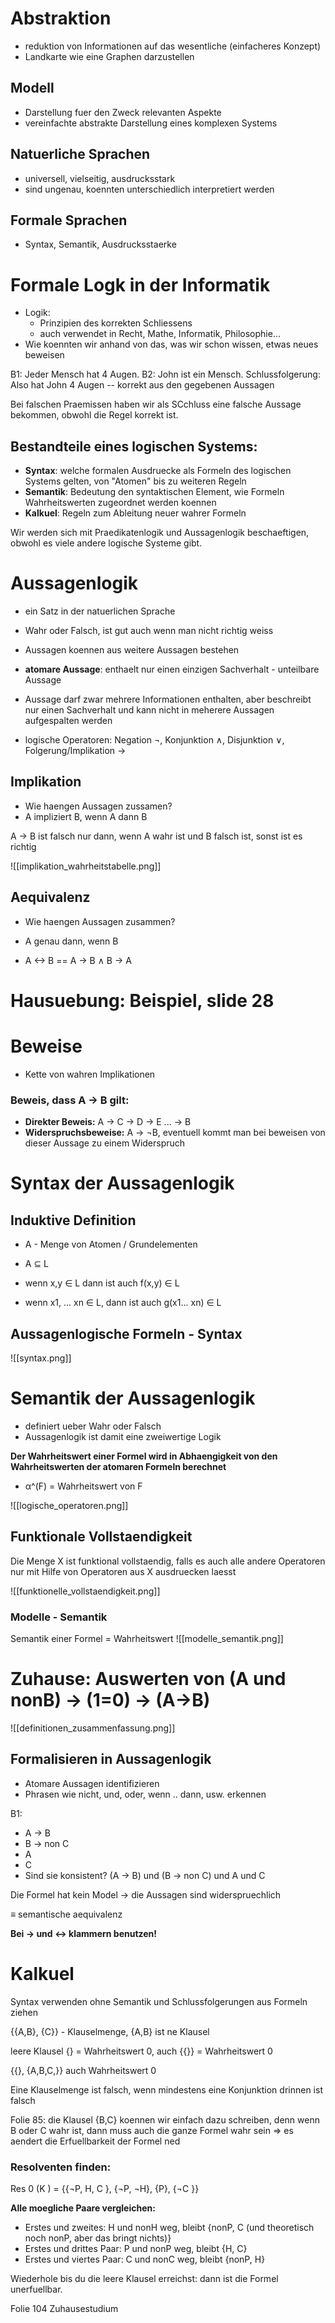 # Abstraktion

- reduktion von Informationen auf das wesentliche (einfacheres Konzept)
- Landkarte wie eine Graphen darzustellen

## Modell
- Darstellung fuer den Zweck relevanten Aspekte
- vereinfachte abstrakte Darstellung eines komplexen Systems

## Natuerliche Sprachen
- universell, vielseitig, ausdrucksstark
- sind ungenau, koennten unterschiedlich interpretiert werden

## Formale Sprachen
- Syntax, Semantik, Ausdrucksstaerke

# Formale Logk in der Informatik
- Logik:
	- Prinzipien des korrekten Schliessens
	- auch verwendet in Recht, Mathe, Informatik, Philosophie...
- Wie koennten wir anhand von das, was wir schon wissen, etwas neues beweisen

B1: Jeder Mensch hat 4 Augen.
B2: John ist ein Mensch.
Schlussfolgerung: Also hat John 4 Augen -- korrekt aus den gegebenen Aussagen

Bei falschen Praemissen haben wir als SCchluss eine falsche Aussage bekommen, obwohl die Regel korrekt ist.

## Bestandteile eines logischen Systems:
- **Syntax**: welche formalen Ausdruecke als Formeln des logischen Systems gelten, von "Atomen" bis zu weiteren Regeln
- **Semantik**: Bedeutung den syntaktischen Element, wie Formeln Wahrheitswerten zugeordnet werden koennen
- **Kalkuel**: Regeln zum Ableitung neuer wahrer Formeln

Wir werden sich mit Praedikatenlogik und Aussagenlogik beschaeftigen, obwohl es viele andere logische Systeme gibt.

# Aussagenlogik

- ein Satz in der natuerlichen Sprache
- Wahr oder Falsch, ist gut auch wenn man nicht richtig weiss

- Aussagen koennen aus weitere Aussagen bestehen

- **atomare Aussage**: enthaelt nur einen einzigen Sachverhalt - unteilbare Aussage
- Aussage darf zwar mehrere Informationen enthalten, aber beschreibt nur einen Sachverhalt und kann nicht in meherere Aussagen aufgespalten werden 

- logische Operatoren: Negation ¬, Konjunktion ∧, Disjunktion ∨, Folgerung/Implikation →

## Implikation

- Wie haengen Aussagen zussamen?
- A impliziert B, wenn A dann B

A -> B ist falsch nur dann, wenn A wahr ist und B falsch ist,
sonst ist es richtig

![[implikation_wahrheitstabelle.png]]

## Aequivalenz

- Wie haengen Aussagen zusammen?
- A genau dann, wenn B

- A <-> B == A -> B ∧ B -> A

# **Hausuebung:** Beispiel, slide 28

# Beweise

- Kette von wahren Implikationen

### Beweis, dass A -> B gilt:

- **Direkter Beweis:** A -> C -> D -> E ... -> B
- **Widerspruchsbeweise:** A -> ¬B, eventuell kommt man bei beweisen von dieser Aussage zu einem Widerspruch

# Syntax der Aussagenlogik

## Induktive Definition

- A - Menge von Atomen / Grundelementen

- A ⊆ L
- wenn x,y ∈ L dann ist auch f(x,y) ∈ L
- wenn x1, ... xn ∈ L, dann ist auch g(x1... xn) ∈ L

## Aussagenlogische Formeln - Syntax

![[syntax.png]]

# Semantik der Aussagenlogik

- definiert ueber Wahr oder Falsch
- Aussagenlogik ist damit eine zweiwertige Logik

**Der Wahrheitswert einer Formel wird in Abhaengigkeit von den Wahrheitswerten der atomaren Formeln berechnet**

- α^(F) = Wahrheitswert von F

![[logische_operatoren.png]]

## Funktionale Vollstaendigkeit

Die Menge X ist funktional vollstaendig, falls es auch alle andere Operatoren nur mit Hilfe von Operatoren aus X ausdruecken laesst

![[funktionelle_vollstaendigkeit.png]]

### Modelle - Semantik

Semantik einer Formel = Wahrheitswert
![[modelle_semantik.png]]
# Zuhause: Auswerten von (A und nonB) -> (1=0) -> (A->B)

![[definitionen_zusammenfassung.png]]

## Formalisieren in Aussagenlogik

- Atomare Aussagen identifizieren
- Phrasen wie nicht, und, oder, wenn .. dann, usw. erkennen

B1:
- A -> B
- B -> non C
- A
- C
- Sind sie konsistent? (A -> B) und (B -> non C) und A und C

Die Formel hat kein Model -> die Aussagen sind widerspruechlich

≡ semantische aequivalenz

**Bei -> und <-> klammern benutzen!**

# Kalkuel

Syntax verwenden ohne Semantik und Schlussfolgerungen aus Formeln ziehen

{{A,B}, {C}} - Klauselmenge, {A,B} ist ne Klausel

leere Klausel {} = Wahrheitswert 0, auch {{}} = Wahrheitswert 0

{{}, {A,B,C,}} auch Wahrheitswert 0

Eine Klauselmenge ist falsch, wenn mindestens eine Konjunktion drinnen ist falsch

Folie 85: die Klausel {B,C} koennen wir einfach dazu schreiben, denn wenn B oder C wahr ist, dann muss auch die ganze Formel wahr sein => es aendert die Erfuellbarkeit der Formel ned

### Resolventen finden:

Res 0 (K ) = {{¬P, H, C }, {¬P, ¬H}, {P}, {¬C }}

**Alle moegliche Paare vergleichen:**
- Erstes und zweites: H und nonH weg, bleibt {nonP, C (und theoretisch noch nonP, aber das bringt nichts)}
- Erstes und drittes Paar: P und nonP weg, bleibt {H, C}
- Erstes und viertes Paar: C und nonC weg, bleibt {nonP, H}

Wiederhole bis du die leere Klausel erreichst: dann ist die Formel unerfuellbar.

Folie 104 Zuhausestudium